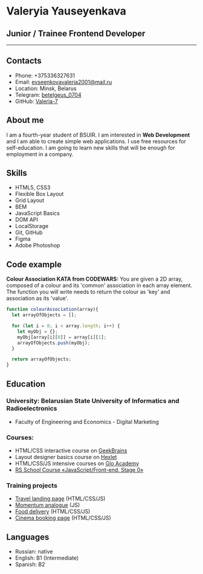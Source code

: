 # Valeryia Yauseyenkava

## Junior / Trainee Frontend Developer

---

## Contacts

- Phone: +375336327631
- Email: [evseenkovavaleria2001@mail.ru](mailto:evseenkovavaleria2001@mail.ru)
- Location: Minsk, Belarus
- Telegram: [betelgeus_0704](https://t.me/betelgeus_0704)
- GitHub: [Valeria-7](https://github.com/Valeria-7)

## About me

I am a fourth-year student of BSUIR. I am interested in **Web Development** and I am able to create simple web applications. I use free resources for self-education. I am going to learn new skills that will be enough for employment in a company.

## Skills

- HTML5, CSS3
- Flexible Box Layout
- Grid Layout
- BEM
- JavaScript Basics
- DOM API
- LocalStorage
- Git, GitHub
- Figma
- Adobe Photoshop

## Code example

**Colour Association KATA from CODEWARS:** You are given a 2D array, composed of a colour and its 'common' association in each array element. The function you will write needs to return the colour as 'key' and association as its 'value'.

```JavaScript
function colourAssociation(array){
  let arrayOfObjects = [];

  for (let i = 0; i < array.length; i++) {
    let myObj = {};
    myObj[array[i][0]] = array[i][1];
    arrayOfObjects.push(myObj);
  }

  return arrayOfObjects;
}
```

## Education

### University: Belarusian State University of Informatics and Radioelectronics

- Faculty of Engineering and Economics - Digital Marketing

### Courses:

- HTML/CSS interactive course on [GeekBrains](https://gb.ru/)
- Layout designer basics course on [Hexlet](https://ru.hexlet.io/courses)
- HTML/CSS/JS intensive courses on [Glo Academy](https://glo.academy/)
- [RS School Course «JavaScript/Front-end. Stage 0»](https://rs.school/js-stage0/)

### Training projects

- [Travel landing page](https://rolling-scopes-school.github.io/valeria-7-JSFEPRESCHOOL2022Q2/travel/) (HTML/CSS/JS)
- [Momentum analogue](https://valeria-7-momentum.netlify.app/) (JS)
- [Food delivery](https://github.com/Valeria-7/index_food) (HTML/CSS/JS)
- [Cinema booking page](https://github.com/Valeria-7/cinema) (HTML/CSS/JS)

## Languages

- Russian: native
- English: B1 (Intermediate)
- Spanish: B2
